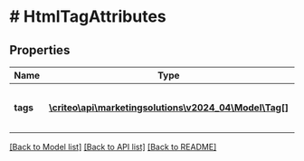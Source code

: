 # # HtmlTagAttributes

## Properties

Name | Type | Description | Notes
------------ | ------------- | ------------- | -------------
**tags** | [**\criteo\api\marketingsolutions\v2024_04\Model\Tag[]**](Tag.md) | An array containing the html tags | [optional]

[[Back to Model list]](../../README.md#models) [[Back to API list]](../../README.md#endpoints) [[Back to README]](../../README.md)

